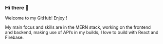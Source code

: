 ### Hi there 👋
Welcome to my GitHub! Enjoy !

My main focus and skills are in the MERN stack, working on the frontend and backend, making use of API’s in my builds, I love to build with React and Firebase.

<!--
**7citieswebdesign/7citieswebdesign** is a ✨ _special_ ✨ repository because its `README.md` (this file) appears on your GitHub profile.

Here are some ideas to get you started:

- 🔭 I’m currently working on blockchain.
- 🌱 I’m currently learning blockchain
- 👯 I’m looking to collaborate on ...
- 🤔 I’m looking for help with ...
- 💬 Ask me about ...
- 📫 How to reach me: ...
- 😄 Pronouns: ...
- ⚡ Fun fact: ...
-->
